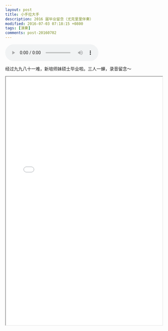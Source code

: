```yaml
---
layout: post
title: 小手拉大手
description: 2016 届毕业留念（尤克里里伴奏）
modified: 2016-07-03 07:18:15 +0800
tags: [演奏]
comments: post-20160702
---
```


<div class="am-margin am-text-center">
  <audio controls autoplay loop>
    <source src="{{ site.baseurl }}/assets/audios/小手拉大手.ogg" type="audio/ogg">
    <source src="{{ site.baseurl }}/assets/audios/小手拉大手.mp3" type="audio/mpeg">
    Your browser does not support the audio tag.
    </audio>
</div>

经过九九八十一难，新培师妹硕士毕业啦。三人一蝉，录音留念～

<iframe src="{{ site.baseurl }}/assets/audios/小手拉大手.pdf" width="100%" height="800"></iframe>
